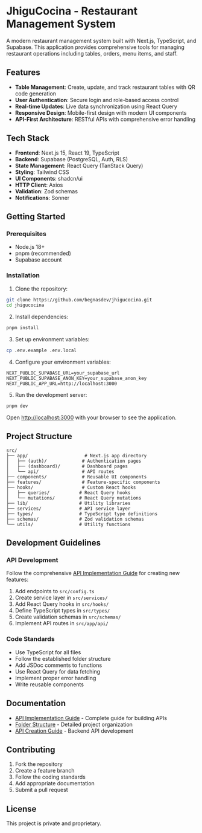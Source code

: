 # JhiguCocina - Restaurant Management System

A modern restaurant management system built with Next.js, TypeScript, and Supabase. This application provides comprehensive tools for managing restaurant operations including tables, orders, menu items, and staff.

## Features

- **Table Management**: Create, update, and track restaurant tables with QR code generation
- **User Authentication**: Secure login and role-based access control
- **Real-time Updates**: Live data synchronization using React Query
- **Responsive Design**: Mobile-first design with modern UI components
- **API-First Architecture**: RESTful APIs with comprehensive error handling

## Tech Stack

- **Frontend**: Next.js 15, React 19, TypeScript
- **Backend**: Supabase (PostgreSQL, Auth, RLS)
- **State Management**: React Query (TanStack Query)
- **Styling**: Tailwind CSS
- **UI Components**: shadcn/ui
- **HTTP Client**: Axios
- **Validation**: Zod schemas
- **Notifications**: Sonner

## Getting Started

### Prerequisites

- Node.js 18+ 
- pnpm (recommended)
- Supabase account

### Installation

1. Clone the repository:
```bash
git clone https://github.com/begnasdev/jhigucocina.git
cd jhigucocina
```

2. Install dependencies:
```bash
pnpm install
```

3. Set up environment variables:
```bash
cp .env.example .env.local
```

4. Configure your environment variables:
```env
NEXT_PUBLIC_SUPABASE_URL=your_supabase_url
NEXT_PUBLIC_SUPABASE_ANON_KEY=your_supabase_anon_key
NEXT_PUBLIC_APP_URL=http://localhost:3000
```

5. Run the development server:
```bash
pnpm dev
```

Open [http://localhost:3000](http://localhost:3000) with your browser to see the application.

## Project Structure

```
src/
├── app/                     # Next.js app directory
│   ├── (auth)/             # Authentication pages
│   ├── (dashboard)/        # Dashboard pages
│   └── api/                # API routes
├── components/             # Reusable UI components
├── features/               # Feature-specific components
├── hooks/                  # Custom React hooks
│   ├── queries/           # React Query hooks
│   └── mutations/         # React Query mutations
├── lib/                   # Utility libraries
├── services/              # API service layer
├── types/                 # TypeScript type definitions
├── schemas/               # Zod validation schemas
└── utils/                 # Utility functions
```

## Development Guidelines

### API Development

Follow the comprehensive [API Implementation Guide](./docs/API_IMPLEMENTATION_GUIDE.md) for creating new features:

1. Add endpoints to `src/config.ts`
2. Create service layer in `src/services/`
3. Add React Query hooks in `src/hooks/`
4. Define TypeScript types in `src/types/`
5. Create validation schemas in `src/schemas/`
6. Implement API routes in `src/app/api/`

### Code Standards

- Use TypeScript for all files
- Follow the established folder structure
- Add JSDoc comments to functions
- Use React Query for data fetching
- Implement proper error handling
- Write reusable components

## Documentation

- [API Implementation Guide](./docs/API_IMPLEMENTATION_GUIDE.md) - Complete guide for building APIs
- [Folder Structure](./docs/FOLDER_STRUCTURE.md) - Detailed project organization
- [API Creation Guide](./guide/API_CREATION_GUIDE.md) - Backend API development

## Contributing

1. Fork the repository
2. Create a feature branch
3. Follow the coding standards
4. Add appropriate documentation
5. Submit a pull request

## License

This project is private and proprietary.
